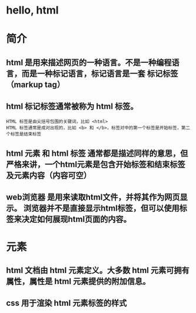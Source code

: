 # hello, html

# 简介
## html 是用来描述网页的一种语言。不是一种编程语言，而是一种标记语言，标记语言是一套 标记标签（markup tag）

## html 标记标签通常被称为 html 标签。
    HTML 标签是由尖括号包围的关键词，比如 <html>
    HTML 标签通常是成对出现的，比如 <b> 和 </b>，标签对中的第一个标签是开始标签，第二个标签是结束标签
    
## html 元素 和 html 标签 通常都是描述同样的意思，但严格来讲，一个html元素是包含开始标签和结束标签及元素内容（内容可空）

## web浏览器 是用来读取html文件，并将其作为网页显示。 浏览器并不是直接显示html标签，但可以使用标签来决定如何展现html页面的内容。

# 元素
## html 文档由 html 元素定义。大多数 html 元素可拥有 属性，属性是 html 元素提供的附加信息。

## css 用于渲染 html 元素标签的样式








